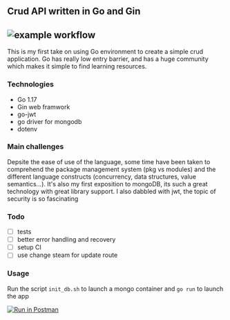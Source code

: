 ## Crud API written in Go and Gin
![example workflow](https://github.com/almcr/crud-go/actions/workflows/main.yml/badge.svg)
---
This is my first take on using Go environment to create a simple crud application. Go has really low entry barrier, and has a huge community which makes it simple to find learning resources. 

### Technologies
* Go 1.17
* Gin web framwork
* go-jwt
* go driver for mongodb
* dotenv

### Main challenges
Depsite the ease of use of the language, some time have been taken to comprehend the package management system (pkg vs modules) and the different language constructs (concurrency, data structures, value semantics...). 
It's also my first exposition to mongoDB, its such a great technology with great library support.
I also dabbled with jwt, the topic of security is so fascinating 

### Todo
- [ ]  tests
- [ ]  better error handling and recovery
- [ ]  setup CI
- [ ]  use change steam for update route
### Usage
Run the script `init_db.sh`  to launch a mongo container and `go run` to launch the app


[![Run in Postman](https://run.pstmn.io/button.svg)](https://god.postman.co/run-collection/ceee14bc8aeb05f44dfc?action=collection%2Fimport)
